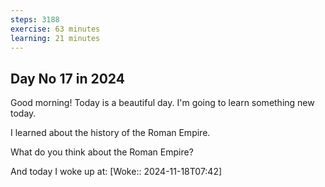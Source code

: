 ```yaml
---
steps: 3188
exercise: 63 minutes
learning: 21 minutes
---
```

## Day No 17 in 2024
Good morning! Today is a beautiful day.
I'm going to learn something new today.

I learned about the history of the Roman Empire.

What do you think about the Roman Empire?

And today I woke up at: [Woke:: 2024-11-18T07:42]